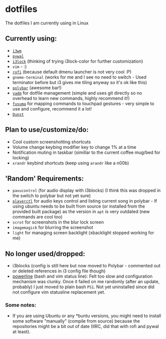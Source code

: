 # dotfiles
The dotfiles I am currently using in Linux

## Currently using:
- [`i3wm`](https://i3wm.org/)
- [`pywal`](https://github.com/dylanaraps/pywal)
- [`i3lock`](https://github.com/i3/i3lock) (thinking of trying i3lock-color for further customization)
- `vim` - :)
- [`rofi`](https://github.com/davatorium/rofi) (because default dmenu launcher is not very cool :P)
- `gnome-terminal` (works for me and I see no need to switch - Used terminator before but i3 gives me tiling anyway so it's ok like this)
- [`polybar`](https://github.com/jaagr/polybar) (awesome bar!)
- [`yadm`](https://thelocehiliosan.github.io/yadm/) for dotfile management (simple and uses git directly so no overhead to learn new commands, highly recommend it!)
- [`fusuma`](https://github.com/iberianpig/fusuma) for mapping commands to touchpad gestures - very simple to use and configure, recommend it a lot!
- [`Dunst`](https://github.com/dunst-project/dunst)

## Plan to use/customize/do:
- Cool custom screenshotting shortcuts
- Volume change keybing modifier key to change 1% at a time
- Notification muting in taskbar (simillar to the current coffee mug/bed for locking)
- `xrandr` keybind shortcuts (keep using `arandr` like a n00b)

## 'Random' Requirements:
- `pavucontrol` (for audio display with i3blocks) (I think this was dropped in the switch to polybar but not yet sure)
- [`playerctl`](https://github.com/acrisci/playerctl) for audio keys control and listing current song in polybar - If using ubuntu needs to be built from source (or installed from the provided built package) as the version in `apt` is very outdated (new commands are cool too)
- `scrot` for screenshots in the blur lock screen
- `imagemagick` for blurring the screenshot
- `light` for managing screen backlight (xbacklight stopped working for me)

## No longer used/dropped:
- i3blocks (config is still here but now moved to Polybar - commented out or deleted references in i3 config file though)
- [powerline](https://github.com/powerline/powerline) (bash and vim status line): Felt too slow and configuration mechanism was clunky. Once it failed on me randomly (after an update, probably) I just moved to plain bash `PS1`. Not yet uninstalled since did not configure vim statusline replacement yet.


### Some notes:
- If you are using Ubuntu or any \*buntu versions, you might need to install some software "manually" (compile from source) because the repositories might be a bit out of date (IIRC, did that with rofi and pywal at least).
